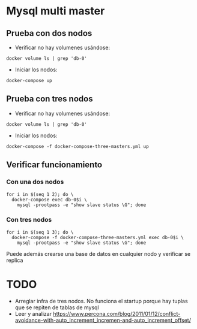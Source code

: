 # Mysql multi master

## Prueba con dos nodos

* Verificar no hay volumenes usándose:

```
docker volume ls | grep 'db-0'
```

* Iniciar los nodos:

```
docker-compose up
```

## Prueba con tres nodos

* Verificar no hay volumenes usándose:

```
docker volume ls | grep 'db-0'
```

* Iniciar los nodos:

```
docker-compose -f docker-compose-three-masters.yml up
```

## Verificar funcionamiento

### Con una dos nodos

```
for i in $(seq 1 2); do \
  docker-compose exec db-0$i \
    mysql -prootpass -e "show slave status \G"; done

```

### Con tres nodos

```
for i in $(seq 1 3); do \
  docker-compose -f docker-compose-three-masters.yml exec db-0$i \
    mysql -prootpass -e "show slave status \G"; done
```

Puede además crearse una base de datos en cualquier nodo y verificar se replica

# TODO

* Arreglar infra de tres nodos. No funciona el startup porque hay tuplas que se
  repiten de tablas de mysql
* Leer y analizar https://www.percona.com/blog/2011/01/12/conflict-avoidance-with-auto_increment_incremen-and-auto_increment_offset/
